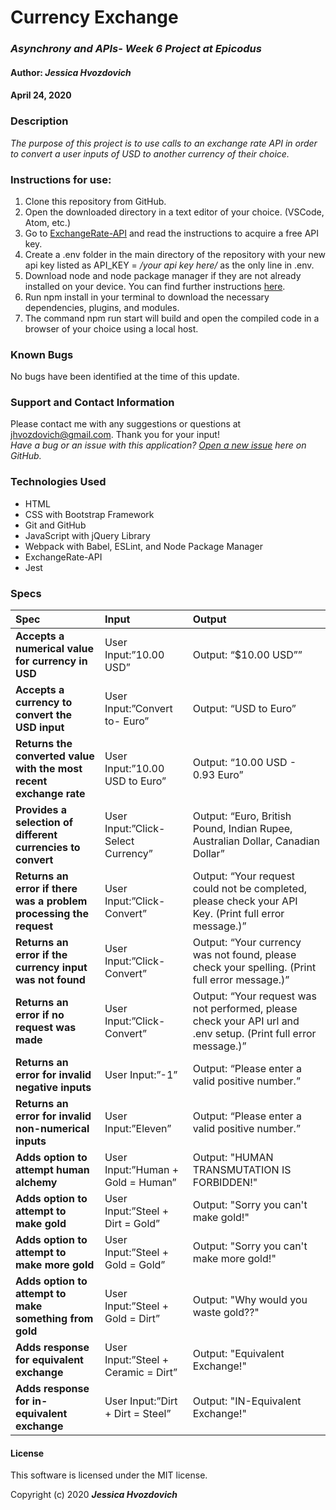 # **Currency Exchange**

### _Asynchrony and APIs- Week 6 Project at Epicodus_

#### Author: **_Jessica Hvozdovich_**
#### April 24, 2020

### Description

_The purpose of this project is to use calls to an exchange rate API in order to convert a user inputs of USD to another currency of their choice._

### Instructions for use:

1. Clone this repository from GitHub.
2. Open the downloaded directory in a text editor of your choice. (VSCode, Atom, etc.)
3. Go to [ExchangeRate-API](https://www.exchangerate-api.com/) and read the instructions to acquire a free API key.
4. Create a .env folder in the main directory of the repository with your new api key listed as API_KEY = _/your api key here/_ as the only line in .env.
5. Download node and node package manager if they are not already installed on your device. You can find further instructions [here](https://www.learnhowtoprogram.com/intermediate-javascript/getting-started-with-javascript-8d3b52cf-3755-481d-80c5-46f1d3a8ffeb/installing-node-js-14f2721a-61e0-44b3-af1f-73f17348c8f4).
5. Run npm install in your terminal to download the necessary dependencies, plugins, and modules.
6. The command npm run start will build and open the compiled code in a browser of your choice using a local host.

### Known Bugs

No bugs have been identified at the time of this update.

### Support and Contact Information

Please contact me with any suggestions or questions at jhvozdovich@gmail.com. Thank you for your input!  
_Have a bug or an issue with this application? [Open a new issue](https://github.com/jhvozdovich/currency-exchange/issues) here on GitHub._

### Technologies Used

* HTML
* CSS with Bootstrap Framework
* Git and GitHub
* JavaScript with jQuery Library
* Webpack with Babel, ESLint, and Node Package Manager
* ExchangeRate-API
* Jest

### Specs
| Spec | Input | Output |
| :------------- | :------------- | :------------- |
| **Accepts a numerical value for currency in USD** | User Input:”10.00 USD” | Output: “$10.00 USD”” |
| **Accepts a currency to convert the USD input** | User Input:”Convert to- Euro” | Output: “USD to Euro” |
| **Returns the converted value with the most recent exchange rate** | User Input:”10.00 USD to Euro” | Output: “10.00 USD - 0.93 Euro” |
| **Provides a selection of different currencies to convert** | User Input:”Click-Select Currency” | Output: “Euro, British Pound, Indian Rupee, Australian Dollar, Canadian Dollar” |
| **Returns an error if there was a problem processing the request** | User Input:”Click-Convert” | Output: “Your request could not be completed, please check your API Key. (Print full error message.)” |
| **Returns an error if the currency input was not found** | User Input:”Click-Convert” | Output: “Your currency was not found, please check your spelling. (Print full error message.)” |
| **Returns an error if no request was made** | User Input:”Click-Convert” | Output: “Your request was not performed, please check your API url and .env setup. (Print full error message.)” |
| **Returns an error for invalid negative inputs** | User Input:”-1” | Output: “Please enter a valid positive number.” |
| **Returns an error for invalid non-numerical inputs** | User Input:”Eleven” | Output: “Please enter a valid positive number.” |
| **Adds option to attempt human alchemy** | User Input:”Human + Gold = Human” | Output: "HUMAN TRANSMUTATION IS FORBIDDEN!" |
| **Adds option to attempt to make gold** | User Input:”Steel + Dirt = Gold” | Output: "Sorry you can't make gold!" |
| **Adds option to attempt to make more gold** | User Input:”Steel + Gold = Gold” | Output: "Sorry you can't make more gold!" |
| **Adds option to attempt to make something from gold** | User Input:”Steel + Gold = Dirt” | Output: "Why would you waste gold??" |
| **Adds response for equivalent exchange** | User Input:”Steel + Ceramic = Dirt” | Output: "Equivalent Exchange!" |
| **Adds response for in-equivalent exchange** | User Input:”Dirt + Dirt = Steel” | Output: "IN-Equivalent Exchange!" |

#### License

This software is licensed under the MIT license.

Copyright (c) 2020 **_Jessica Hvozdovich_**